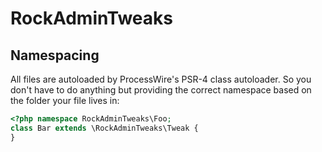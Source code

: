 # RockAdminTweaks

## Namespacing

All files are autoloaded by ProcessWire's PSR-4 class autoloader. So you don't have to do anything but providing the correct namespace based on the folder your file lives in:

```php
<?php namespace RockAdminTweaks\Foo;
class Bar extends \RockAdminTweaks\Tweak {
}
```
